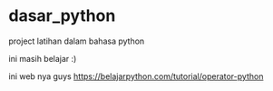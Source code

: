 # dasar_python
project latihan dalam bahasa python 

ini masih belajar :)

ini web nya guys 
https://belajarpython.com/tutorial/operator-python
